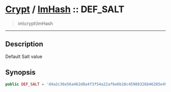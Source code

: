 # [Crypt](crypt.md) / [ImHash](crypt-ImHash.md) :: DEF_SALT
 > im\crypt\ImHash
____

## Description
Default Salt value

## Synopsis
```php
public DEF_SALT = 'd4a2c36e56a462d8a4f3f54a22af6e6b18c45988326b46285e499ffe786a24ee'
```
